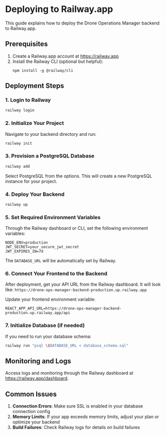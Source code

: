 # Deploying to Railway.app

This guide explains how to deploy the Drone Operations Manager backend to Railway.app.

## Prerequisites

1. Create a Railway.app account at https://railway.app
2. Install the Railway CLI (optional but helpful):
   ```
   npm install -g @railway/cli
   ```

## Deployment Steps

### 1. Login to Railway

```bash
railway login
```

### 2. Initialize Your Project

Navigate to your backend directory and run:

```bash
railway init
```

### 3. Provision a PostgreSQL Database

```bash
railway add
```

Select PostgreSQL from the options. This will create a new PostgreSQL instance for your project.

### 4. Deploy Your Backend

```bash
railway up
```

### 5. Set Required Environment Variables

Through the Railway dashboard or CLI, set the following environment variables:

```
NODE_ENV=production
JWT_SECRET=your_secure_jwt_secret
JWT_EXPIRES_IN=7d
```

The `DATABASE_URL` will be automatically set by Railway.

### 6. Connect Your Frontend to the Backend

After deployment, get your API URL from the Railway dashboard. It will look like:
`https://drone-ops-manager-backend-production.up.railway.app`

Update your frontend environment variable:
```
REACT_APP_API_URL=https://drone-ops-manager-backend-production.up.railway.app/api
```

### 7. Initialize Database (if needed)

If you need to run your database schema:

```bash
railway run "psql \$DATABASE_URL < database_schema.sql"
```

## Monitoring and Logs

Access logs and monitoring through the Railway dashboard at https://railway.app/dashboard.

## Common Issues

1. **Connection Errors**: Make sure SSL is enabled in your database connection config
2. **Memory Limits**: If your app exceeds memory limits, adjust your plan or optimize your backend
3. **Build Failures**: Check Railway logs for details on build failures
